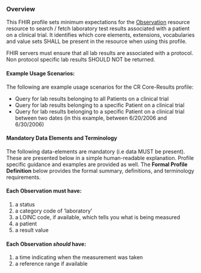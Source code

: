### Overview

This FHIR profile sets minimum expectations for the [Observation](http://hl7.org/fhir/observation.html) resource resource to search / fetch laboratory test results associated with a patient on a clinical trial. It identifies which core elements, extensions, vocabularies and value sets SHALL be present in the resource when using this profile.

FHIR servers must ensure that all lab results are associated with a protocol. Non protocol specific lab results SHOULD NOT be returned.

#### Example Usage Scenarios:

The following are example usage scenarios for the CR Core-Results profile:


- Query for lab results belonging to all Patients on a clinical trial
- Query for lab results belonging to a specific Patient on a clinical trial
- Query for lab results belonging to a specific Patient on a clinical trial between two dates (in this example, between 6/20/2006 and 6/30/2006)


#### Mandatory Data Elements and Terminology
The following data-elements are mandatory (i.e data MUST be present). These are presented below in a simple human-readable explanation. Profile specific guidance and examples are provided as well. The **Formal Profile Definition** below provides the formal summary, definitions, and terminology requirements.

#### Each Observation must have:

1. a status
2. a category code of ‘laboratory’
3. a LOINC code, if available, which tells you what is being measured
4. a patient
5. a result value

#### Each Observation *should* have:

1. a time indicating when the measurement was taken
2. a reference range if available

